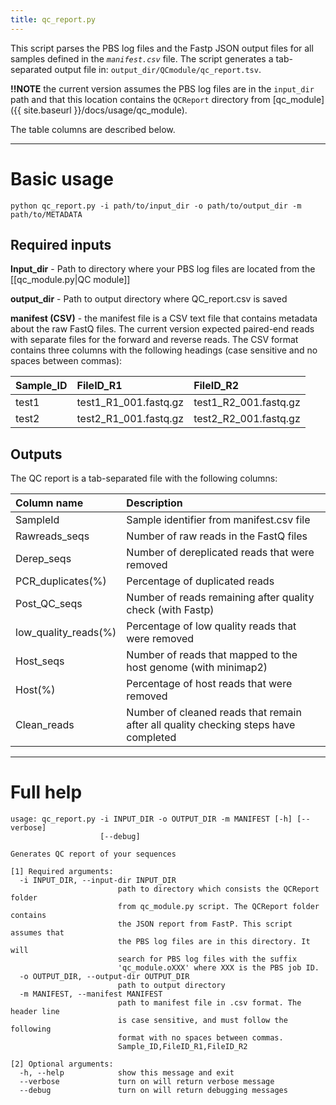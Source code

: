 ```yaml
---
title: qc_report.py
---
```


This script parses the PBS log files and the Fastp JSON output files for all samples defined in the *`manifest.csv`* file. The script generates a tab-separated output file in: `output_dir/QCmodule/qc_report.tsv`.

**!!NOTE** the current version assumes the PBS log files are in the `input_dir` path and that this location contains the `QCReport` directory from [qc_module]({{ site.baseurl }}/docs/usage/qc_module).

The table columns are described below.


***


# Basic usage

```
python qc_report.py -i path/to/input_dir -o path/to/output_dir -m path/to/METADATA
```

## Required inputs

**Input_dir** - Path to directory where your PBS log files are located from the [[qc_module.py|QC module]]

**output_dir** - Path to output directory where QC_report.csv is saved

**manifest (CSV)** - the manifest file is a CSV text file that contains metadata about the raw FastQ files. The current version expected paired-end reads with separate files for the forward and reverse reads. The CSV format contains three columns with the following headings (case sensitive and no spaces between commas):

|Sample_ID|FileID_R1|FileID_R2|
|:-------|:-------|:------|
|test1|test1_R1_001.fastq.gz|test1_R2_001.fastq.gz|
|test2|test2_R1_001.fastq.gz|test2_R2_001.fastq.gz|


## Outputs

The QC report is a tab-separated file with the following columns:

|Column name    | Description |
|:--------------|:------------|
|SampleId       |Sample identifier from manifest.csv file|
|Rawreads_seqs  |Number of raw reads in the FastQ files|
|Derep_seqs     |Number of dereplicated reads that were removed|
|PCR_duplicates(%)|Percentage of duplicated reads|
|Post_QC_seqs   |Number of reads remaining after quality check (with Fastp)|
|low_quality_reads(%)|Percentage of low quality reads that were removed|
|Host_seqs      |Number of reads that mapped to the host genome (with minimap2)|
|Host(%)        |Percentage of host reads that were removed|
|Clean_reads    |Number of cleaned reads that remain after all quality checking steps have completed|


***


# Full help

```
usage: qc_report.py -i INPUT_DIR -o OUTPUT_DIR -m MANIFEST [-h] [--verbose]
                    [--debug]

Generates QC report of your sequences

[1] Required arguments:
  -i INPUT_DIR, --input-dir INPUT_DIR
                        path to directory which consists the QCReport folder
                        from qc_module.py script. The QCReport folder contains
                        the JSON report from FastP. This script assumes that
                        the PBS log files are in this directory. It will
                        search for PBS log files with the suffix
                        'qc_module.oXXX' where XXX is the PBS job ID.
  -o OUTPUT_DIR, --output-dir OUTPUT_DIR
                        path to output directory
  -m MANIFEST, --manifest MANIFEST
                        path to manifest file in .csv format. The header line
                        is case sensitive, and must follow the following
                        format with no spaces between commas.
                        Sample_ID,FileID_R1,FileID_R2

[2] Optional arguments:
  -h, --help            show this message and exit
  --verbose             turn on will return verbose message
  --debug               turn on will return debugging messages

```